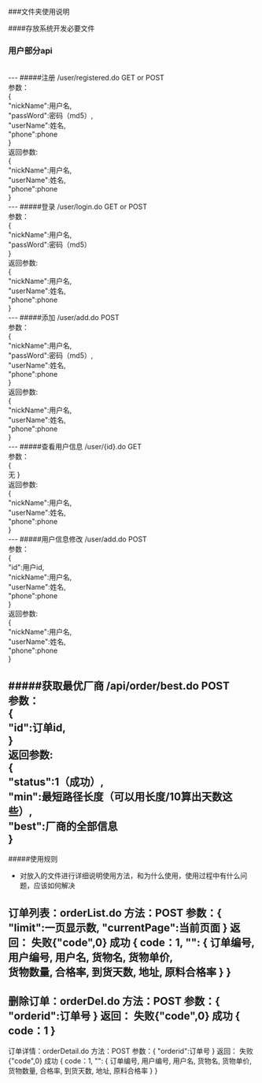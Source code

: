 ###文件夹使用说明


####存放系统开发必要文件
### 用户部分api

<br/>
---
#####注册
/user/registered.do GET or POST<br>
参数：<br>
{<br>
"nickName":用户名,<br>
"passWord":密码（md5）,<br>
"userName":姓名,<br>
"phone":phone<br>
}<br>
返回参数:<br>
{<br>
"nickName":用户名,<br>
"userName":姓名,<br>
"phone":phone<br>
}

<br>
---
#####登录
/user/login.do GET or POST<br>
参数：<br>
{<br>
"nickName":用户名,<br>
"passWord":密码（md5）<br>
}<br>
返回参数:<br>
{<br>
"nickName":用户名,<br>
"userName":姓名,<br>
"phone":phone<br>
}

<br>
---
#####添加
/user/add.do POST<br>
参数：<br>
{<br>
"nickName":用户名,<br>
"passWord":密码（md5）,<br>
"userName":姓名,<br>
"phone":phone<br>
}<br>
返回参数:<br>
{<br>
"nickName":用户名,<br>
"userName":姓名,<br>
"phone":phone<br>
}

<br>
---
#####查看用户信息
/user/{id}.do GET<br>
参数：<br>
{<br>
无
}<br>
返回参数:<br>
{<br>
"nickName":用户名,<br>
"userName":姓名,<br>
"phone":phone<br>
}

<br>
---
#####用户信息修改
/user/add.do POST<br>
参数：<br>
{<br>
"id":用户id,<br>
"nickName":用户名,<br>
"userName":姓名,<br>
"phone":phone<br>
}<br>
返回参数:<br>
{<br>
"nickName":用户名,<br>
"userName":姓名,<br>
"phone":phone<br>
}


#####获取最优厂商
/api/order/best.do POST<br>
参数：<br>
{<br>
"id":订单id,<br>
}<br>
返回参数:<br>
{<br>
"status":1（成功）,<br>
"min":最短路径长度（可以用长度/10算出天数这些）,<br>
"best":厂商的全部信息<br>
}
--- 
#####使用规则
* 对放入的文件进行详细说明使用方法，和为什么使用，使用过程中有什么问题，应该如何解决


订单列表：orderList.do
方法：POST
参数：{
        "limit":一页显示数,
        "currentPage":当前页面
    }
返回：
    失败{"code",0}
    成功
    {
        code：1,
        "": {
             订单编号,
             用户编号,
             用户名,
             货物名,
             货物单价,       
             货物数量,
             合格率,
             到货天数,
             地址,
             原料合格率
        }
    }
------------------------------------------------
删除订单：orderDel.do
方法：POST
参数：{
        "orderid":订单号
    }
返回：
    失败{"code",0}
    成功
    {
        code：1
    }
------------------------------------------------
订单详情：orderDetail.do
方法：POST
参数：{
        "orderid":订单号
    }
返回：
    失败{"code",0}
    成功
       {
           code：1,
           "": {
                订单编号,
                用户编号,
                用户名,
                货物名,
                货物单价,       
                货物数量,
                合格率,
                到货天数,
                地址,
                原料合格率
           }
       }